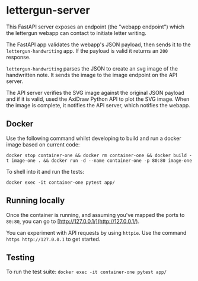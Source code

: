 # lettergun-server

This FastAPI server exposes an endpoint (the "webapp endpoint") which the
lettergun webapp can contact to initiate letter writing.

The FastAPI app validates the webapp's JSON payload, then sends it to
the `lettergun-handwriting` app. If the payload is valid it returns an `200` response.

`lettergun-handwriting` parses the JSON to create an svg image of the
handwritten note. It sends the image to the image endpoint on the API
server.

The API server verifies the SVG image against the original JSON payload and if
it is valid, used the AxiDraw Python API to plot the SVG image. When the image
is complete, it notifies the API server, which notifies the webapp.

## Docker

Use the following command whilst developing to build and run a docker image
based on current code:

`docker stop container-one && docker rm container-one && docker build -t
image-one . && docker run -d --name container-one -p 80:80 image-one`

To shell into it and run the tests:

`docker exec -it container-one pytest app/`

## Running locally

Once the container is running, and assuming you've mapped the ports to `80:80`,
you can go to [http://127.0.0.1/](http://127.0.0.1/).

You can experiment with API requests by using `httpie`. Use the command `https
http://127.0.0.1` to get started. 

## Testing

To run the test suite: `docker exec -it container-one pytest app/`
